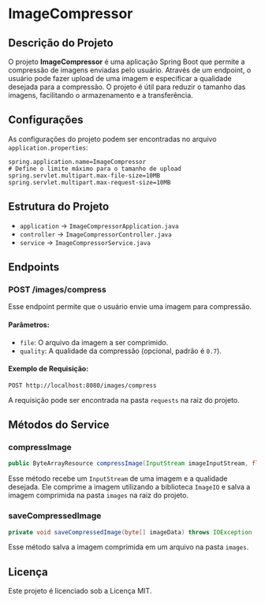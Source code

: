 # ImageCompressor

## Descrição do Projeto
O projeto **ImageCompressor** é uma aplicação Spring Boot que permite a compressão de imagens enviadas pelo usuário. Através de um endpoint, o usuário pode fazer upload de uma imagem e especificar a qualidade desejada para a compressão. O projeto é útil para reduzir o tamanho das imagens, facilitando o armazenamento e a transferência.

## Configurações
As configurações do projeto podem ser encontradas no arquivo `application.properties`:

```properties
spring.application.name=ImageCompressor
# Define o limite máximo para o tamanho de upload
spring.servlet.multipart.max-file-size=10MB
spring.servlet.multipart.max-request-size=10MB
```

## Estrutura do Projeto
- `application` -> `ImageCompressorApplication.java`
- `controller` -> `ImageCompressorController.java`
- `service` -> `ImageCompressorService.java`

## Endpoints
### POST /images/compress
Esse endpoint permite que o usuário envie uma imagem para compressão.

#### Parâmetros:
- `file`: O arquivo da imagem a ser comprimido.
- `quality`: A qualidade da compressão (opcional, padrão é `0.7`).

#### Exemplo de Requisição:
```http
POST http://localhost:8080/images/compress
```

A requisição pode ser encontrada na pasta `requests` na raiz do projeto.

## Métodos do Service
### compressImage
```java
public ByteArrayResource compressImage(InputStream imageInputStream, float quality) throws IOException
```
Esse método recebe um `InputStream` de uma imagem e a qualidade desejada. Ele comprime a imagem utilizando a biblioteca `ImageIO` e salva a imagem comprimida na pasta `images` na raiz do projeto.

### saveCompressedImage
```java
private void saveCompressedImage(byte[] imageData) throws IOException
```
Esse método salva a imagem comprimida em um arquivo na pasta `images`.

## Licença
Este projeto é licenciado sob a Licença MIT.

